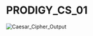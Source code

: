 # PRODIGY_CS_01
![Caesar_Cipher_Output](https://github.com/surajlata01/PRODIGY_CS_01/assets/112932002/b9b79327-69fc-49d0-90d8-c2590b7f4dc8)
